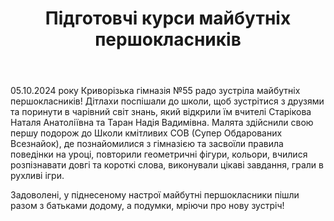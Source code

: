 ﻿---
title: Підготовчі курси майбутніх першокласників
---

05.10.2024 року Криворізька гімназія №55 радо зустріла майбутніх першокласників! Дітлахи поспішали до школи, щоб зустрітися з друзями та поринути в чарівний світ знань, який відкрили їм вчителі Старікова Наталя Анатоліївна та Таран Надія Вадимівна. Малята здійснили свою першу подорож до Школи кмітливих СОВ (Супер Обдарованих Всезнайок), де познайомилися з гімназією та засвоїли правила поведінки на уроці, повторили геометричні фігури, кольори, вчилися розпізнавати довгі та короткі слова, виконували цікаві завдання, грали в рухливі ігри.

Задоволені, у піднесеному настрої майбутні першокласники пішли разом з батьками додому, а подумки, мріючи про нову зустріч!

<slideshow />

